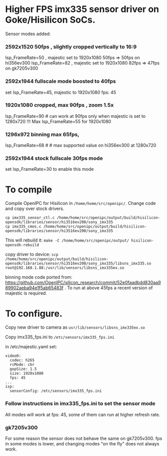 # Higher FPS imx335 sensor driver on Goke/Hisilicon SoCs.
Sensor modes added:
### 2592x1520 50fps , slightly cropped vertically to 16:9
Isp_FrameRate=50 , majestic  set to 1920x1080 50fps =>  50fps on hi356ev300 
Isp_FrameRate=82 , majestic  set to 1920x1080 82fps =>  47fps on gk7205v300 

### 2592x1944 fullscale mode boosted to 40fps
set Isp_FrameRate=45, majestic to 1920x1080 fps: 45

### 1920x1080 cropped, max 90fps , zoom 1.5x
Isp_FrameRate=90 # can work at 90fps only when majestic is set to 1280x720 !!!
Max Isp_FrameRate=55 for 1920x1080 

### 1296x972 binning max 65fps, 
Isp_FrameRate=68 #  # max supported value on hi356ev300 at 1280x720

### 2592x1944 stock fullscale 30fps mode 
set Isp_FrameRate=30 to enable this mode

# To compile
Compile OpenIPC for Hisilicon in ```/home/home/src/openipc/```. 
Change code and copy over stock drivers.

```
cp imx335_sensor_ctl.c /home/home/src/openipc/output/build/hisilicon-opensdk/libraries/sensor/hi3516ev200/sony_imx335
cp imx335_cmos.c /home/home/src/openipc/output/build/hisilicon-opensdk/libraries/sensor/hi3516ev200/sony_imx335
```
This will rebuild it: 
```make -C /home/home/src/openipc/output/ hisilicon-opensdk-rebuild```

copy driver to device: 
```scp /home/home/src/openipc/output/build/hisilicon-opensdk/libraries/sensor/hi3516ev200/sony_imx335/libsns_imx335.so root@192.168.1.88:/usr/lib/sensors/libsns_imx335ex.so```

binning mode code ported from: https://github.com/OpenIPC/silicon_research/commit/52e0faadbdd830aa989902aeba94e1f5ab65483f . 
To run at  above 45fps a recent version of majestic is required.

# To configure. 
Copy new driver to camera as ```usr/lib/sensors/libsns_imx335ex.so```

Copy imx335_fps.ini to ```/etc/sensors/imx335_fps.ini```

in /etc/majestic.yaml set:
```
video0:
  codec: h265
  rcMode: cbr
  gopSize: 1.5
  size: 1920x1080
  fps: 45
...
isp:
  sensorConfig: /etc/sensors/imx335_fps.ini
```

### Follow instructions in imx335_fps.ini to set the sensor mode
All modes will work at fps: 45, some of them can run at higher refresh rate.

### gk7205v300
For some reason the sensor does not behave the same on gk7205v300.
fps in some modes is lower, and changing modes "on the fly" does not always work.